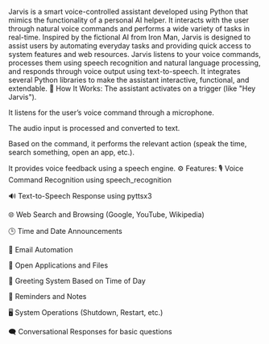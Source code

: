 Jarvis is a smart voice-controlled assistant developed using Python that mimics the functionality of a personal AI helper. It interacts with the user through natural voice commands and performs a wide variety of tasks in real-time. Inspired by the fictional AI from Iron Man, Jarvis is designed to assist users by automating everyday tasks and providing quick access to system features and web resources.
Jarvis listens to your voice commands, processes them using speech recognition and natural language processing, and responds through voice output using text-to-speech. It integrates several Python libraries to make the assistant interactive, functional, and extendable.
🚀 How It Works:
The assistant activates on a trigger (like "Hey Jarvis").

It listens for the user’s voice command through a microphone.

The audio input is processed and converted to text.

Based on the command, it performs the relevant action (speak the time, search something, open an app, etc.).

It provides voice feedback using a speech engine.
⚙️ Features:
🎙️ Voice Command Recognition using speech_recognition

🔊 Text-to-Speech Response using pyttsx3

🌐 Web Search and Browsing (Google, YouTube, Wikipedia)

🕒 Time and Date Announcements

📧 Email Automation

📁 Open Applications and Files

💬 Greeting System Based on Time of Day

📢 Reminders and Notes

🖥️ System Operations (Shutdown, Restart, etc.)

🗨️ Conversational Responses for basic questions

